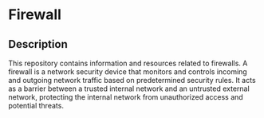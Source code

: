 # Firewall

## Description
This repository contains information and resources related to firewalls. A firewall is a network security device that monitors and controls incoming and outgoing network traffic based on predetermined security rules. It acts as a barrier between a trusted internal network and an untrusted external network, protecting the internal network from unauthorized access and potential threats.